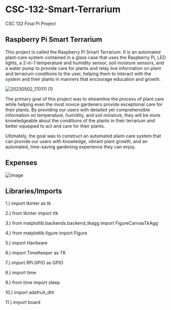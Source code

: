 # CSC-132-Smart-Terrarium
CSC 132 Final Pi Project

## Raspberry Pi Smart Terrarium

This project is called the Raspberry Pi Smart Terrarium. It is an automated plant-care system contained in a glass case that uses the Raspberry Pi,
LED lights, a 2-in-1 temperature and humidity sensor, soil moisture sensors, and a water pump to provide care for plants and relay live information
on plant and terrarium conditions to the user, helping them to interact with the system and their plants in manners that encourage education and growth.

![20230502_170111 (1)](https://user-images.githubusercontent.com/127445538/236958536-feb45dc0-f03e-48a8-a301-44fe4a97f9e1.jpg)


The primary goal of this project was to streamline the process of plant care while helping even the most novice gardeners provide exceptional care 
for their plants. By providing our users with detailed yet comprehensible information on temperature, humidity, and soil moisture,
they will be more knowledgeable about the conditions of the plants in their terrarium and better equipped to act and care for their plants.

Ultimately, the goal was to construct an automated plant-care system that can provide our users with knowledge, vibrant plant growth, and an automated,
time-saving gardening experience they can enjoy.



## Expenses

![image](https://user-images.githubusercontent.com/127445538/235772550-fc646f4d-e025-4fc0-8fbc-2dd188352d63.png)



## Libraries/Imports
1.) import tkinter as tk

2.) from tkinter import ttk

3.) from matplotlib.backends.backend_tkagg import FigureCanvasTkAgg

4.) from matplotlib.figure import Figure

5.) import Hardware

6.) import TimeKeeper as TK

7.) import RPi.GPIO as GPIO

8.) import time

9.) from time import sleep

10.) import adafruit_dht

11.) import board

